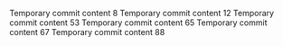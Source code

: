 Temporary commit content 8
Temporary commit content 12
Temporary commit content 53
Temporary commit content 65
Temporary commit content 67
Temporary commit content 88
